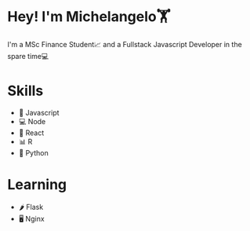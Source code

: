 # Hey! I'm Michelangelo🏋️

I'm a MSc Finance Student📈 and a Fullstack Javascript Developer in the spare time💻

# Skills

- 🔄 Javascript
- 💻 Node
- 🎨 React
- 📊 R
- 🐍 Python

# Learning

- 🌶️ Flask
- 🖥️ Nginx
